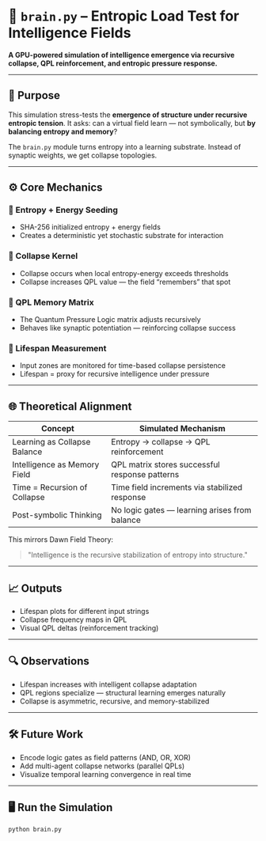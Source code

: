 # 🧠 `brain.py` – Entropic Load Test for Intelligence Fields

**A GPU-powered simulation of intelligence emergence via recursive collapse, QPL reinforcement, and entropic pressure response.**

---

## 🧭 Purpose

This simulation stress-tests the **emergence of structure under recursive entropic tension**. It asks: can a virtual field learn — not symbolically, but **by balancing entropy and memory**?

The `brain.py` module turns entropy into a learning substrate. Instead of synaptic weights, we get collapse topologies.

---

## ⚙️ Core Mechanics

### 🔹 Entropy + Energy Seeding
- SHA-256 initialized entropy + energy fields
- Creates a deterministic yet stochastic substrate for interaction

### 🔹 Collapse Kernel
- Collapse occurs when local entropy-energy exceeds thresholds
- Collapse increases QPL value — the field “remembers” that spot

### 🔹 QPL Memory Matrix
- The Quantum Pressure Logic matrix adjusts recursively
- Behaves like synaptic potentiation — reinforcing collapse success

### 🔹 Lifespan Measurement
- Input zones are monitored for time-based collapse persistence
- Lifespan = proxy for recursive intelligence under pressure

---

## 🌐 Theoretical Alignment

| Concept                          | Simulated Mechanism                             |
|----------------------------------|--------------------------------------------------|
| Learning as Collapse Balance     | Entropy → collapse → QPL reinforcement           |
| Intelligence as Memory Field     | QPL matrix stores successful response patterns    |
| Time = Recursion of Collapse     | Time field increments via stabilized response     |
| Post-symbolic Thinking           | No logic gates — learning arises from balance     |

This mirrors Dawn Field Theory:
> "Intelligence is the recursive stabilization of entropy into structure."

---

## 📈 Outputs

- Lifespan plots for different input strings
- Collapse frequency maps in QPL
- Visual QPL deltas (reinforcement tracking)

---

## 🔍 Observations

- Lifespan increases with intelligent collapse adaptation
- QPL regions specialize — structural learning emerges naturally
- Collapse is asymmetric, recursive, and memory-stabilized

---

## 🛠️ Future Work

- Encode logic gates as field patterns (AND, OR, XOR)
- Add multi-agent collapse networks (parallel QPLs)
- Visualize temporal learning convergence in real time

---

## 🖥️ Run the Simulation

```bash
python brain.py
